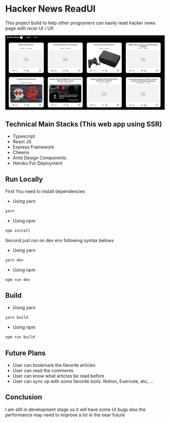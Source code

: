 # Hacker News ReadUI

This project build to help other programers can easily read hacker news page with nicer UI / UX

![image](./public/beta.png)

## Technical Main Stacks (This web app using SSR)

- Typescript
- React JS
- Express Framework
- Cheerio
- Antd Design Components
- Heroku For Deployment

## Run Locally

First You need to install dependencies

- Using yarn

```javascript
yarn
```

- Using npm

```javascript
npm install
```

Second just run on dev env following syntax belows

- Using yarn

```javascript
yarn dev
```

- Using npm

```javascript
npm run dev
```

## Build

- Using yarn

```javascript
yarn build
```

- Using npm

```javascript
npm run build
```

## Future Plans

- User can bookmark the favorite articles
- User can read the comments
- User can know what articles be read before
- User can sync up with some favorite tools: Notion, Evernote, etc, ...

## Conclusion

I am still in development stage so it will have some UI bugs also the performance may need to improve a lot in the near future
